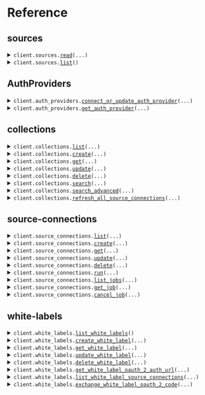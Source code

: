 # Reference
## sources
<details><summary><code>client.sources.<a href="src/airweave/sources/client.py">read</a>(...)</code></summary>
<dl>
<dd>

#### 📝 Description

<dl>
<dd>

<dl>
<dd>

Get detailed information about a specific data source connector.
</dd>
</dl>
</dd>
</dl>

#### 🔌 Usage

<dl>
<dd>

<dl>
<dd>

```python
from airweave import AirweaveSDK

client = AirweaveSDK(
    api_key="YOUR_API_KEY",
)
client.sources.read(
    short_name="short_name",
)

```
</dd>
</dl>
</dd>
</dl>

#### ⚙️ Parameters

<dl>
<dd>

<dl>
<dd>

**short_name:** `str` — Technical identifier of the source type (e.g., 'github', 'stripe', 'slack')
    
</dd>
</dl>

<dl>
<dd>

**request_options:** `typing.Optional[RequestOptions]` — Request-specific configuration.
    
</dd>
</dl>
</dd>
</dl>


</dd>
</dl>
</details>

<details><summary><code>client.sources.<a href="src/airweave/sources/client.py">list</a>()</code></summary>
<dl>
<dd>

#### 📝 Description

<dl>
<dd>

<dl>
<dd>

List all available data source connectors.

<br/><br/>
Returns the complete catalog of source types that Airweave can connect to.
</dd>
</dl>
</dd>
</dl>

#### 🔌 Usage

<dl>
<dd>

<dl>
<dd>

```python
from airweave import AirweaveSDK

client = AirweaveSDK(
    api_key="YOUR_API_KEY",
)
client.sources.list()

```
</dd>
</dl>
</dd>
</dl>

#### ⚙️ Parameters

<dl>
<dd>

<dl>
<dd>

**request_options:** `typing.Optional[RequestOptions]` — Request-specific configuration.
    
</dd>
</dl>
</dd>
</dl>


</dd>
</dl>
</details>

## AuthProviders
<details><summary><code>client.auth_providers.<a href="src/airweave/auth_providers/client.py">connect_or_update_auth_provider</a>(...)</code></summary>
<dl>
<dd>

#### 📝 Description

<dl>
<dd>

<dl>
<dd>

Create or update an auth provider connection.

If a connection for this auth provider already exists for the organization,
it will be updated with the new credentials and fields.
If no connection exists, a new one will be created.

Args:
-----
    db: The database session
    ctx: The current authentication context
    auth_provider_connection_in: The auth provider connection data

Returns:
--------
    schemas.AuthProviderConnection: The created or updated connection
</dd>
</dl>
</dd>
</dl>

#### 🔌 Usage

<dl>
<dd>

<dl>
<dd>

```python
from airweave import AirweaveSDK

client = AirweaveSDK(
    api_key="YOUR_API_KEY",
)
client.auth_providers.connect_or_update_auth_provider(
    name="My Composio Connection",
    description="My Composio Connection",
    short_name="composio",
    auth_fields={"api_key": "comp_1234567890abcdef"},
)

```
</dd>
</dl>
</dd>
</dl>

#### ⚙️ Parameters

<dl>
<dd>

<dl>
<dd>

**name:** `str` — Human-readable name for this auth provider connection
    
</dd>
</dl>

<dl>
<dd>

**short_name:** `str` — Technical identifier of the auth provider
    
</dd>
</dl>

<dl>
<dd>

**readable_id:** `typing.Optional[str]` — URL-safe unique identifier for the connection. Must contain only lowercase letters, numbers, and hyphens. If not provided, it will be automatically generated from the connection name with a random suffix for uniqueness (e.g., 'composio-connection-ab123').
    
</dd>
</dl>

<dl>
<dd>

**description:** `typing.Optional[str]` — Optional detailed description of what this auth provider connection provides.
    
</dd>
</dl>

<dl>
<dd>

**auth_fields:** `typing.Optional[ConfigValues]` — Authentication credentials required to access the auth provider. The required fields vary by auth provider type.
    
</dd>
</dl>

<dl>
<dd>

**request_options:** `typing.Optional[RequestOptions]` — Request-specific configuration.
    
</dd>
</dl>
</dd>
</dl>


</dd>
</dl>
</details>

<details><summary><code>client.auth_providers.<a href="src/airweave/auth_providers/client.py">get_auth_provider</a>(...)</code></summary>
<dl>
<dd>

#### 📝 Description

<dl>
<dd>

<dl>
<dd>

Get details of a specific auth provider.

Args:
-----
    db: The database session
    short_name: The short name of the auth provider
    ctx: The current authentication context

Returns:
--------
    schemas.AuthProvider: The auth provider details
</dd>
</dl>
</dd>
</dl>

#### 🔌 Usage

<dl>
<dd>

<dl>
<dd>

```python
from airweave import AirweaveSDK

client = AirweaveSDK(
    api_key="YOUR_API_KEY",
)
client.auth_providers.get_auth_provider(
    short_name="short_name",
)

```
</dd>
</dl>
</dd>
</dl>

#### ⚙️ Parameters

<dl>
<dd>

<dl>
<dd>

**short_name:** `str` 
    
</dd>
</dl>

<dl>
<dd>

**request_options:** `typing.Optional[RequestOptions]` — Request-specific configuration.
    
</dd>
</dl>
</dd>
</dl>


</dd>
</dl>
</details>

## collections
<details><summary><code>client.collections.<a href="src/airweave/collections/client.py">list</a>(...)</code></summary>
<dl>
<dd>

#### 📝 Description

<dl>
<dd>

<dl>
<dd>

List all collections that belong to your organization.
</dd>
</dl>
</dd>
</dl>

#### 🔌 Usage

<dl>
<dd>

<dl>
<dd>

```python
from airweave import AirweaveSDK

client = AirweaveSDK(
    api_key="YOUR_API_KEY",
)
client.collections.list()

```
</dd>
</dl>
</dd>
</dl>

#### ⚙️ Parameters

<dl>
<dd>

<dl>
<dd>

**skip:** `typing.Optional[int]` — Number of collections to skip for pagination
    
</dd>
</dl>

<dl>
<dd>

**limit:** `typing.Optional[int]` — Maximum number of collections to return (1-1000)
    
</dd>
</dl>

<dl>
<dd>

**request_options:** `typing.Optional[RequestOptions]` — Request-specific configuration.
    
</dd>
</dl>
</dd>
</dl>


</dd>
</dl>
</details>

<details><summary><code>client.collections.<a href="src/airweave/collections/client.py">create</a>(...)</code></summary>
<dl>
<dd>

#### 📝 Description

<dl>
<dd>

<dl>
<dd>

Create a new collection.

The newly created collection is initially empty and does not contain any data
until you explicitly add source connections to it.
</dd>
</dl>
</dd>
</dl>

#### 🔌 Usage

<dl>
<dd>

<dl>
<dd>

```python
from airweave import AirweaveSDK

client = AirweaveSDK(
    api_key="YOUR_API_KEY",
)
client.collections.create(
    name="Finance Data",
    readable_id="finance-data-reports",
)

```
</dd>
</dl>
</dd>
</dl>

#### ⚙️ Parameters

<dl>
<dd>

<dl>
<dd>

**name:** `str` — Human-readable display name for the collection. This appears in the UI and should clearly describe the data contained within (e.g., 'Finance Data').
    
</dd>
</dl>

<dl>
<dd>

**readable_id:** `typing.Optional[str]` — URL-safe unique identifier used in API endpoints. Must contain only lowercase letters, numbers, and hyphens. If not provided, it will be automatically generated from the collection name with a random suffix for uniqueness (e.g., 'finance-data-ab123').
    
</dd>
</dl>

<dl>
<dd>

**request_options:** `typing.Optional[RequestOptions]` — Request-specific configuration.
    
</dd>
</dl>
</dd>
</dl>


</dd>
</dl>
</details>

<details><summary><code>client.collections.<a href="src/airweave/collections/client.py">get</a>(...)</code></summary>
<dl>
<dd>

#### 📝 Description

<dl>
<dd>

<dl>
<dd>

Retrieve a specific collection by its readable ID.
</dd>
</dl>
</dd>
</dl>

#### 🔌 Usage

<dl>
<dd>

<dl>
<dd>

```python
from airweave import AirweaveSDK

client = AirweaveSDK(
    api_key="YOUR_API_KEY",
)
client.collections.get(
    readable_id="readable_id",
)

```
</dd>
</dl>
</dd>
</dl>

#### ⚙️ Parameters

<dl>
<dd>

<dl>
<dd>

**readable_id:** `str` — The unique readable identifier of the collection (e.g., 'finance-data-ab123')
    
</dd>
</dl>

<dl>
<dd>

**request_options:** `typing.Optional[RequestOptions]` — Request-specific configuration.
    
</dd>
</dl>
</dd>
</dl>


</dd>
</dl>
</details>

<details><summary><code>client.collections.<a href="src/airweave/collections/client.py">update</a>(...)</code></summary>
<dl>
<dd>

#### 📝 Description

<dl>
<dd>

<dl>
<dd>

Update a collection's properties.

Modifies the display name of an existing collection.
Note that the readable ID cannot be changed after creation to maintain stable
API endpoints and preserve any existing integrations or bookmarks.
</dd>
</dl>
</dd>
</dl>

#### 🔌 Usage

<dl>
<dd>

<dl>
<dd>

```python
from airweave import AirweaveSDK

client = AirweaveSDK(
    api_key="YOUR_API_KEY",
)
client.collections.update(
    readable_id="readable_id",
    name="Updated Finance Data",
)

```
</dd>
</dl>
</dd>
</dl>

#### ⚙️ Parameters

<dl>
<dd>

<dl>
<dd>

**readable_id:** `str` — The unique readable identifier of the collection to update
    
</dd>
</dl>

<dl>
<dd>

**name:** `typing.Optional[str]` — Updated display name for the collection. Must be between 4 and 64 characters.
    
</dd>
</dl>

<dl>
<dd>

**request_options:** `typing.Optional[RequestOptions]` — Request-specific configuration.
    
</dd>
</dl>
</dd>
</dl>


</dd>
</dl>
</details>

<details><summary><code>client.collections.<a href="src/airweave/collections/client.py">delete</a>(...)</code></summary>
<dl>
<dd>

#### 📝 Description

<dl>
<dd>

<dl>
<dd>

Delete a collection and all associated data.

Permanently removes a collection from your organization including all synced data
from the destination systems. All source connections within this collection
will also be deleted as part of the cleanup process. This action cannot be undone.
</dd>
</dl>
</dd>
</dl>

#### 🔌 Usage

<dl>
<dd>

<dl>
<dd>

```python
from airweave import AirweaveSDK

client = AirweaveSDK(
    api_key="YOUR_API_KEY",
)
client.collections.delete(
    readable_id="readable_id",
)

```
</dd>
</dl>
</dd>
</dl>

#### ⚙️ Parameters

<dl>
<dd>

<dl>
<dd>

**readable_id:** `str` — The unique readable identifier of the collection to delete
    
</dd>
</dl>

<dl>
<dd>

**request_options:** `typing.Optional[RequestOptions]` — Request-specific configuration.
    
</dd>
</dl>
</dd>
</dl>


</dd>
</dl>
</details>

<details><summary><code>client.collections.<a href="src/airweave/collections/client.py">search</a>(...)</code></summary>
<dl>
<dd>

#### 📝 Description

<dl>
<dd>

<dl>
<dd>

Search across all data sources within the specified collection.

This GET endpoint provides basic search functionality. For advanced filtering
and options, use the POST /search endpoint.
</dd>
</dl>
</dd>
</dl>

#### 🔌 Usage

<dl>
<dd>

<dl>
<dd>

```python
from airweave import AirweaveSDK

client = AirweaveSDK(
    api_key="YOUR_API_KEY",
)
client.collections.search(
    readable_id="readable_id",
    query="customer payment issues",
)

```
</dd>
</dl>
</dd>
</dl>

#### ⚙️ Parameters

<dl>
<dd>

<dl>
<dd>

**readable_id:** `str` — The unique readable identifier of the collection to search
    
</dd>
</dl>

<dl>
<dd>

**query:** `str` — The search query text to find relevant documents and data
    
</dd>
</dl>

<dl>
<dd>

**response_type:** `typing.Optional[ResponseType]` — Format of the response: 'raw' returns search results, 'completion' returns AI-generated answers
    
</dd>
</dl>

<dl>
<dd>

**limit:** `typing.Optional[int]` — Maximum number of results to return
    
</dd>
</dl>

<dl>
<dd>

**offset:** `typing.Optional[int]` — Number of results to skip for pagination
    
</dd>
</dl>

<dl>
<dd>

**recency_bias:** `typing.Optional[float]` — How much to weigh recency vs similarity (0..1). 0 = no recency effect; 1 = rank by recency only.
    
</dd>
</dl>

<dl>
<dd>

**request_options:** `typing.Optional[RequestOptions]` — Request-specific configuration.
    
</dd>
</dl>
</dd>
</dl>


</dd>
</dl>
</details>

<details><summary><code>client.collections.<a href="src/airweave/collections/client.py">search_advanced</a>(...)</code></summary>
<dl>
<dd>

#### 📝 Description

<dl>
<dd>

<dl>
<dd>

Advanced search with comprehensive filtering and options.

This endpoint supports:
- Metadata filtering using Qdrant's native filter syntax
- Pagination with offset and limit
- Score threshold filtering
- Query expansion strategies (default: AUTO, generates up to 4 variations)
- Automatic filter extraction from natural language (default: ON)
- LLM-based result reranking (default: ON)

Default behavior:
- Query expansion: ON (AUTO strategy)
- Query interpretation: ON (extracts filters from natural language)
- Reranking: ON (improves relevance using LLM)
- Score threshold: None (no filtering)

To disable features, explicitly set:
- enable_reranking: false
- enable_query_interpretation: false
- expansion_strategy: "no_expansion"
</dd>
</dl>
</dd>
</dl>

#### 🔌 Usage

<dl>
<dd>

<dl>
<dd>

```python
from airweave import AirweaveSDK, FieldCondition, Filter

client = AirweaveSDK(
    api_key="YOUR_API_KEY",
)
client.collections.search_advanced(
    readable_id="readable_id",
    query="customer payment issues",
    filter=Filter(
        must=FieldCondition(
            key="key",
        ),
    ),
    limit=10,
    score_threshold=0.7,
    response_type="completion",
)

```
</dd>
</dl>
</dd>
</dl>

#### ⚙️ Parameters

<dl>
<dd>

<dl>
<dd>

**readable_id:** `str` — The unique readable identifier of the collection to search
    
</dd>
</dl>

<dl>
<dd>

**query:** `str` — The search query text
    
</dd>
</dl>

<dl>
<dd>

**filter:** `typing.Optional[Filter]` — Qdrant native filter for metadata-based filtering
    
</dd>
</dl>

<dl>
<dd>

**offset:** `typing.Optional[int]` — Number of results to skip (DEFAULT: 0)
    
</dd>
</dl>

<dl>
<dd>

**limit:** `typing.Optional[int]` — Maximum number of results to return (DEFAULT: 100)
    
</dd>
</dl>

<dl>
<dd>

**score_threshold:** `typing.Optional[float]` — Minimum similarity score threshold (DEFAULT: None - no filtering)
    
</dd>
</dl>

<dl>
<dd>

**response_type:** `typing.Optional[ResponseType]` — Type of response - 'raw' or 'completion' (DEFAULT: 'raw')
    
</dd>
</dl>

<dl>
<dd>

**search_method:** `typing.Optional[SearchRequestSearchMethod]` — Search method to use (DEFAULT: 'hybrid' - combines neural + BM25)
    
</dd>
</dl>

<dl>
<dd>

**recency_bias:** `typing.Optional[float]` — How much document age penalizes the similarity score (0..1). 0 = no age penalty (pure similarity); 0.5 = old docs lose up to 50% of their score; 1 = old docs get zero score (pure recency). Applied as: score × (1 - bias + bias × age_factor). Works within top ~10,000 semantic matches. DEFAULT: 0.3
    
</dd>
</dl>

<dl>
<dd>

**expansion_strategy:** `typing.Optional[QueryExpansionStrategy]` — Query expansion strategy (DEFAULT: 'auto' - generates up to 4 query variations). Options: 'auto', 'llm', 'no_expansion'
    
</dd>
</dl>

<dl>
<dd>

**enable_reranking:** `typing.Optional[bool]` — Enable LLM-based reranking to improve result relevance (DEFAULT: True - enabled, set to False to disable)
    
</dd>
</dl>

<dl>
<dd>

**enable_query_interpretation:** `typing.Optional[bool]` — Enable automatic filter extraction from natural language query (DEFAULT: True - enabled, set to False to disable)
    
</dd>
</dl>

<dl>
<dd>

**request_options:** `typing.Optional[RequestOptions]` — Request-specific configuration.
    
</dd>
</dl>
</dd>
</dl>


</dd>
</dl>
</details>

<details><summary><code>client.collections.<a href="src/airweave/collections/client.py">refresh_all_source_connections</a>(...)</code></summary>
<dl>
<dd>

#### 📝 Description

<dl>
<dd>

<dl>
<dd>

Trigger data synchronization for all source connections in the collection.

The sync jobs run asynchronously in the background, so this endpoint
returns immediately with job details that you can use to track progress. You can
monitor the status of individual data synchronization using the source connection
endpoints.
</dd>
</dl>
</dd>
</dl>

#### 🔌 Usage

<dl>
<dd>

<dl>
<dd>

```python
from airweave import AirweaveSDK

client = AirweaveSDK(
    api_key="YOUR_API_KEY",
)
client.collections.refresh_all_source_connections(
    readable_id="readable_id",
)

```
</dd>
</dl>
</dd>
</dl>

#### ⚙️ Parameters

<dl>
<dd>

<dl>
<dd>

**readable_id:** `str` — The unique readable identifier of the collection to refresh
    
</dd>
</dl>

<dl>
<dd>

**request_options:** `typing.Optional[RequestOptions]` — Request-specific configuration.
    
</dd>
</dl>
</dd>
</dl>


</dd>
</dl>
</details>

## source-connections
<details><summary><code>client.source_connections.<a href="src/airweave/source_connections/client.py">list</a>(...)</code></summary>
<dl>
<dd>

#### 📝 Description

<dl>
<dd>

<dl>
<dd>

List source connections across your organization.

By default, returns ALL source connections from every collection in your
organization. Use the 'collection' parameter to filter results to a specific
collection. This is useful for getting an overview of all your data sources
or managing connections within a particular collection.
</dd>
</dl>
</dd>
</dl>

#### 🔌 Usage

<dl>
<dd>

<dl>
<dd>

```python
from airweave import AirweaveSDK

client = AirweaveSDK(
    api_key="YOUR_API_KEY",
)
client.source_connections.list()

```
</dd>
</dl>
</dd>
</dl>

#### ⚙️ Parameters

<dl>
<dd>

<dl>
<dd>

**collection:** `typing.Optional[str]` — Filter source connections by collection readable ID
    
</dd>
</dl>

<dl>
<dd>

**skip:** `typing.Optional[int]` — Number of source connections to skip for pagination
    
</dd>
</dl>

<dl>
<dd>

**limit:** `typing.Optional[int]` — Maximum number of source connections to return (1-1000)
    
</dd>
</dl>

<dl>
<dd>

**request_options:** `typing.Optional[RequestOptions]` — Request-specific configuration.
    
</dd>
</dl>
</dd>
</dl>


</dd>
</dl>
</details>

<details><summary><code>client.source_connections.<a href="src/airweave/source_connections/client.py">create</a>(...)</code></summary>
<dl>
<dd>

#### 📝 Description

<dl>
<dd>

<dl>
<dd>

Create a new source connection to sync data into your collection.

**This endpoint only works for sources that do not use OAuth2.0.**
Sources that do use OAuth2.0 like Google Drive, Slack, or HubSpot must be
connected through the UI where you can complete the OAuth consent flow
or using Auth Providers (see [Auth Providers](/docs/auth-providers)).<br/><br/>

Credentials for a source have to be provided using the `auth_fields` field.
Currently, it is not automatically checked if the provided credentials are valid.
If they are not valid, the data synchronization will fail.<br/><br/>

Check the documentation of a specific source (for example
[Github](https://docs.airweave.ai/docs/connectors/github)) to see what kind
of authentication is used.
</dd>
</dl>
</dd>
</dl>

#### 🔌 Usage

<dl>
<dd>

<dl>
<dd>

```python
from airweave import AirweaveSDK

client = AirweaveSDK(
    api_key="YOUR_API_KEY",
)
client.source_connections.create(
    name="Production Stripe Account",
    short_name="stripe",
)

```
</dd>
</dl>
</dd>
</dl>

#### ⚙️ Parameters

<dl>
<dd>

<dl>
<dd>

**name:** `str` — Human-readable name for the source connection. This helps you identify the connection in the UI and should clearly describe what data it connects to.
    
</dd>
</dl>

<dl>
<dd>

**short_name:** `str` — Technical identifier of the source type that determines which connector to use for data synchronization.
    
</dd>
</dl>

<dl>
<dd>

**description:** `typing.Optional[str]` — Optional detailed description of what this source connection provides. Use this to document the purpose, data types, or any special considerations for this connection.
    
</dd>
</dl>

<dl>
<dd>

**config_fields:** `typing.Optional[ConfigValues]` — Source-specific configuration parameters required for data extraction. These vary by source type and control how data is retrieved (e.g., database queries, API filters, file paths). Check the documentation of a specific source (for example [Github](https://docs.airweave.ai/docs/connectors/github)) to see what is required.
    
</dd>
</dl>

<dl>
<dd>

**collection:** `typing.Optional[str]` — Readable ID of the collection where synced data will be stored. If not provided, a new collection will be automatically created.
    
</dd>
</dl>

<dl>
<dd>

**cron_schedule:** `typing.Optional[str]` — Cron expression for automatic data synchronization schedule. If not provided, data will only sync when manually triggered. Use standard cron format: minute hour day month weekday.
    
</dd>
</dl>

<dl>
<dd>

**auth_fields:** `typing.Optional[ConfigValues]` — Authentication credentials required to access the data source. The required fields vary by source type. Check the documentation of a specific source (for example [Github](https://docs.airweave.ai/docs/connectors/github)) to see what is required.
    
</dd>
</dl>

<dl>
<dd>

**auth_provider:** `typing.Optional[str]` — Unique readable ID of a connected auth provider to use for authentication instead of providing auth_fields directly. When specified, credentials for the source will be obtained and refreshed automatically by Airweave interaction with the auth provider. To see which auth providers are supported and learn more about how to use them, check [this page](https://docs.airweave.ai/docs/auth-providers).
    
</dd>
</dl>

<dl>
<dd>

**auth_provider_config:** `typing.Optional[ConfigValues]` — Configuration for the auth provider when using auth_provider field. Required fields vary by auth provider. For Composio, use auth_config_id and  account_id to specify which integration and account from Composio you want to use to connect to the source.
    
</dd>
</dl>

<dl>
<dd>

**sync_immediately:** `typing.Optional[bool]` — Whether to start an initial data synchronization immediately after creating the connection.
    
</dd>
</dl>

<dl>
<dd>

**request_options:** `typing.Optional[RequestOptions]` — Request-specific configuration.
    
</dd>
</dl>
</dd>
</dl>


</dd>
</dl>
</details>

<details><summary><code>client.source_connections.<a href="src/airweave/source_connections/client.py">get</a>(...)</code></summary>
<dl>
<dd>

#### 📝 Description

<dl>
<dd>

<dl>
<dd>

Retrieve a specific source connection by its ID.
</dd>
</dl>
</dd>
</dl>

#### 🔌 Usage

<dl>
<dd>

<dl>
<dd>

```python
from airweave import AirweaveSDK

client = AirweaveSDK(
    api_key="YOUR_API_KEY",
)
client.source_connections.get(
    source_connection_id="source_connection_id",
)

```
</dd>
</dl>
</dd>
</dl>

#### ⚙️ Parameters

<dl>
<dd>

<dl>
<dd>

**source_connection_id:** `str` — The unique identifier of the source connection
    
</dd>
</dl>

<dl>
<dd>

**show_auth_fields:** `typing.Optional[bool]` — Whether to reveal authentication credentials.
    
</dd>
</dl>

<dl>
<dd>

**request_options:** `typing.Optional[RequestOptions]` — Request-specific configuration.
    
</dd>
</dl>
</dd>
</dl>


</dd>
</dl>
</details>

<details><summary><code>client.source_connections.<a href="src/airweave/source_connections/client.py">update</a>(...)</code></summary>
<dl>
<dd>

#### 📝 Description

<dl>
<dd>

<dl>
<dd>

Update a source connection's properties.

Modify the configuration of an existing source connection including its name,
authentication credentials, configuration fields, sync schedule, or source-specific settings.
</dd>
</dl>
</dd>
</dl>

#### 🔌 Usage

<dl>
<dd>

<dl>
<dd>

```python
from airweave import AirweaveSDK

client = AirweaveSDK(
    api_key="YOUR_API_KEY",
)
client.source_connections.update(
    source_connection_id="source_connection_id",
)

```
</dd>
</dl>
</dd>
</dl>

#### ⚙️ Parameters

<dl>
<dd>

<dl>
<dd>

**source_connection_id:** `str` — The unique identifier of the source connection to update
    
</dd>
</dl>

<dl>
<dd>

**name:** `typing.Optional[str]` — Updated name for the source connection. Must be between 4 and 42 characters.
    
</dd>
</dl>

<dl>
<dd>

**description:** `typing.Optional[str]` — Updated description of what this source connection provides.
    
</dd>
</dl>

<dl>
<dd>

**auth_fields:** `typing.Optional[SourceConnectionUpdateAuthFields]` — Updated authentication credentials for the data source. Provide new credentials to refresh or update authentication.
    
</dd>
</dl>

<dl>
<dd>

**config_fields:** `typing.Optional[ConfigValues]` — Source-specific configuration parameters required for data extraction. These vary by source type and control how data is retrieved (e.g., database queries, API filters, file paths). Check the documentation of a specific source (for example [Github](https://docs.airweave.ai/docs/connectors/github)) to see what is required.
    
</dd>
</dl>

<dl>
<dd>

**cron_schedule:** `typing.Optional[str]` — Updated cron expression for automatic synchronization schedule. Set to null to disable automatic syncing.
    
</dd>
</dl>

<dl>
<dd>

**connection_id:** `typing.Optional[str]` — Internal connection identifier. This is typically managed automatically and should not be modified manually.
    
</dd>
</dl>

<dl>
<dd>

**white_label_id:** `typing.Optional[str]` — ID of the white label integration. Used for custom OAuth integrations with your own branding.
    
</dd>
</dl>

<dl>
<dd>

**auth_provider:** `typing.Optional[str]` — Updated auth provider readable ID. Only relevant if the connection uses an auth provider.
    
</dd>
</dl>

<dl>
<dd>

**auth_provider_config:** `typing.Optional[typing.Dict[str, typing.Optional[typing.Any]]]` — Updated configuration for the auth provider. Only relevant if the connection uses an auth provider.
    
</dd>
</dl>

<dl>
<dd>

**request_options:** `typing.Optional[RequestOptions]` — Request-specific configuration.
    
</dd>
</dl>
</dd>
</dl>


</dd>
</dl>
</details>

<details><summary><code>client.source_connections.<a href="src/airweave/source_connections/client.py">delete</a>(...)</code></summary>
<dl>
<dd>

#### 📝 Description

<dl>
<dd>

<dl>
<dd>

Delete a source connection and all associated data.

Permanently removes the source connection configuration and credentials.
By default, previously synced data remains in your destination systems for continuity.
Use delete_data=true to also remove all associated data from destination systems.
</dd>
</dl>
</dd>
</dl>

#### 🔌 Usage

<dl>
<dd>

<dl>
<dd>

```python
from airweave import AirweaveSDK

client = AirweaveSDK(
    api_key="YOUR_API_KEY",
)
client.source_connections.delete(
    source_connection_id="source_connection_id",
)

```
</dd>
</dl>
</dd>
</dl>

#### ⚙️ Parameters

<dl>
<dd>

<dl>
<dd>

**source_connection_id:** `str` — The unique identifier of the source connection to delete
    
</dd>
</dl>

<dl>
<dd>

**request_options:** `typing.Optional[RequestOptions]` — Request-specific configuration.
    
</dd>
</dl>
</dd>
</dl>


</dd>
</dl>
</details>

<details><summary><code>client.source_connections.<a href="src/airweave/source_connections/client.py">run</a>(...)</code></summary>
<dl>
<dd>

#### 📝 Description

<dl>
<dd>

<dl>
<dd>

Manually trigger a data sync for this source connection.

Starts an immediate synchronization job that extracts fresh data from your source,
transforms it according to your configuration, and updates the destination systems.
The job runs asynchronously and endpoint returns immediately with tracking information.
</dd>
</dl>
</dd>
</dl>

#### 🔌 Usage

<dl>
<dd>

<dl>
<dd>

```python
from airweave import AirweaveSDK

client = AirweaveSDK(
    api_key="YOUR_API_KEY",
)
client.source_connections.run(
    source_connection_id="source_connection_id",
)

```
</dd>
</dl>
</dd>
</dl>

#### ⚙️ Parameters

<dl>
<dd>

<dl>
<dd>

**source_connection_id:** `str` — The unique identifier of the source connection to sync
    
</dd>
</dl>

<dl>
<dd>

**access_token:** `typing.Optional[str]` — This parameter gives you the ability to start a sync job with an access token for an OAuth2.0 source directly instead of using the credentials that Airweave has stored for you. Learn more about direct token injection [here](https://docs.airweave.ai/direct-token-injection).
    
</dd>
</dl>

<dl>
<dd>

**request_options:** `typing.Optional[RequestOptions]` — Request-specific configuration.
    
</dd>
</dl>
</dd>
</dl>


</dd>
</dl>
</details>

<details><summary><code>client.source_connections.<a href="src/airweave/source_connections/client.py">list_jobs</a>(...)</code></summary>
<dl>
<dd>

#### 📝 Description

<dl>
<dd>

<dl>
<dd>

List all sync jobs for a source connection.

Returns the complete history of data synchronization jobs including successful syncs,
failed attempts, and currently running operations.
</dd>
</dl>
</dd>
</dl>

#### 🔌 Usage

<dl>
<dd>

<dl>
<dd>

```python
from airweave import AirweaveSDK

client = AirweaveSDK(
    api_key="YOUR_API_KEY",
)
client.source_connections.list_jobs(
    source_connection_id="source_connection_id",
)

```
</dd>
</dl>
</dd>
</dl>

#### ⚙️ Parameters

<dl>
<dd>

<dl>
<dd>

**source_connection_id:** `str` — The unique identifier of the source connection
    
</dd>
</dl>

<dl>
<dd>

**request_options:** `typing.Optional[RequestOptions]` — Request-specific configuration.
    
</dd>
</dl>
</dd>
</dl>


</dd>
</dl>
</details>

<details><summary><code>client.source_connections.<a href="src/airweave/source_connections/client.py">get_job</a>(...)</code></summary>
<dl>
<dd>

#### 📝 Description

<dl>
<dd>

<dl>
<dd>

Get detailed information about a specific sync job.
</dd>
</dl>
</dd>
</dl>

#### 🔌 Usage

<dl>
<dd>

<dl>
<dd>

```python
from airweave import AirweaveSDK

client = AirweaveSDK(
    api_key="YOUR_API_KEY",
)
client.source_connections.get_job(
    source_connection_id="source_connection_id",
    job_id="job_id",
)

```
</dd>
</dl>
</dd>
</dl>

#### ⚙️ Parameters

<dl>
<dd>

<dl>
<dd>

**source_connection_id:** `str` — The unique identifier of the source connection
    
</dd>
</dl>

<dl>
<dd>

**job_id:** `str` — The unique identifier of the sync job
    
</dd>
</dl>

<dl>
<dd>

**request_options:** `typing.Optional[RequestOptions]` — Request-specific configuration.
    
</dd>
</dl>
</dd>
</dl>


</dd>
</dl>
</details>

<details><summary><code>client.source_connections.<a href="src/airweave/source_connections/client.py">cancel_job</a>(...)</code></summary>
<dl>
<dd>

#### 📝 Description

<dl>
<dd>

<dl>
<dd>

Cancel a running sync job.

Sends a cancellation signal to stop an in-progress data synchronization.
The job will complete its current operation and then terminate gracefully.
Only jobs in 'created', 'pending', or 'in_progress' states can be cancelled.
</dd>
</dl>
</dd>
</dl>

#### 🔌 Usage

<dl>
<dd>

<dl>
<dd>

```python
from airweave import AirweaveSDK

client = AirweaveSDK(
    api_key="YOUR_API_KEY",
)
client.source_connections.cancel_job(
    source_connection_id="source_connection_id",
    job_id="job_id",
)

```
</dd>
</dl>
</dd>
</dl>

#### ⚙️ Parameters

<dl>
<dd>

<dl>
<dd>

**source_connection_id:** `str` — The unique identifier of the source connection
    
</dd>
</dl>

<dl>
<dd>

**job_id:** `str` — The unique identifier of the sync job to cancel
    
</dd>
</dl>

<dl>
<dd>

**request_options:** `typing.Optional[RequestOptions]` — Request-specific configuration.
    
</dd>
</dl>
</dd>
</dl>


</dd>
</dl>
</details>

## white-labels
<details><summary><code>client.white_labels.<a href="src/airweave/white_labels/client.py">list_white_labels</a>()</code></summary>
<dl>
<dd>

#### 📝 Description

<dl>
<dd>

<dl>
<dd>

List all white label integrations for your organization.

<br/><br/>
Returns all custom OAuth integrations configured with your own branding and
credentials. These integrations allow you to present OAuth consent screens with
your company name instead of Airweave.<br/><br/>**White label integrations only
work with OAuth2.0 sources** like Slack, Google Drive, or HubSpot that require
OAuth consent flows.
</dd>
</dl>
</dd>
</dl>

#### 🔌 Usage

<dl>
<dd>

<dl>
<dd>

```python
from airweave import AirweaveSDK

client = AirweaveSDK(
    api_key="YOUR_API_KEY",
)
client.white_labels.list_white_labels()

```
</dd>
</dl>
</dd>
</dl>

#### ⚙️ Parameters

<dl>
<dd>

<dl>
<dd>

**request_options:** `typing.Optional[RequestOptions]` — Request-specific configuration.
    
</dd>
</dl>
</dd>
</dl>


</dd>
</dl>
</details>

<details><summary><code>client.white_labels.<a href="src/airweave/white_labels/client.py">create_white_label</a>(...)</code></summary>
<dl>
<dd>

#### 📝 Description

<dl>
<dd>

<dl>
<dd>

Create a new white label integration.

<br/><br/>
**This only works for sources that use OAuth2.0 authentication** like Slack,
Google Drive, GitHub, or HubSpot.<br/><br/>Sets up a custom OAuth integration
using your own OAuth application credentials and branding. Once created,
customers will see your company name during OAuth consent flows instead of
Airweave. This requires you to have already configured your own OAuth
application with the target service provider.
</dd>
</dl>
</dd>
</dl>

#### 🔌 Usage

<dl>
<dd>

<dl>
<dd>

```python
from airweave import AirweaveSDK

client = AirweaveSDK(
    api_key="YOUR_API_KEY",
)
client.white_labels.create_white_label(
    name="Customer Portal Slack Integration",
    source_short_name="slack",
    redirect_url="https://yourapp.com/auth/slack/callback",
    client_id="1234567890.1234567890123",
    client_secret="abcdefghijklmnopqrstuvwxyz123456",
    allowed_origins="https://yourapp.com,https://app.yourapp.com",
)

```
</dd>
</dl>
</dd>
</dl>

#### ⚙️ Parameters

<dl>
<dd>

<dl>
<dd>

**name:** `str` — Human-readable name for the white label integration. This helps you identify the integration in the UI and should clearly describe its purpose (e.g., 'Customer Portal Slack Integration', 'Enterprise Google Drive Access').
    
</dd>
</dl>

<dl>
<dd>

**source_short_name:** `str` — Technical identifier of the source type that this integration supports (e.g., 'slack', 'google_drive', 'github'). This determines which service provider the OAuth integration connects to.
    
</dd>
</dl>

<dl>
<dd>

**redirect_url:** `str` — OAuth2 callback URL where users are redirected after completing authentication. This must be a valid HTTPS URL that your application can handle to receive the authorization code.
    
</dd>
</dl>

<dl>
<dd>

**client_id:** `str` — OAuth2 client identifier provided by the service provider. This identifies your application during the OAuth consent flow and must match the client ID configured in the service provider's developer console.
    
</dd>
</dl>

<dl>
<dd>

**client_secret:** `str` — OAuth2 client secret from your registered application. This is used to securely authenticate your application when exchanging authorization codes for access tokens. Keep this value secure and never expose it in client-side code.
    
</dd>
</dl>

<dl>
<dd>

**allowed_origins:** `str` — Comma-separated list of allowed domains for OAuth flows and CORS. This prevents unauthorized websites from using your OAuth credentials and should include all domains where your application is hosted.
    
</dd>
</dl>

<dl>
<dd>

**request_options:** `typing.Optional[RequestOptions]` — Request-specific configuration.
    
</dd>
</dl>
</dd>
</dl>


</dd>
</dl>
</details>

<details><summary><code>client.white_labels.<a href="src/airweave/white_labels/client.py">get_white_label</a>(...)</code></summary>
<dl>
<dd>

#### 📝 Description

<dl>
<dd>

<dl>
<dd>

Retrieve a specific white label integration by its ID.
</dd>
</dl>
</dd>
</dl>

#### 🔌 Usage

<dl>
<dd>

<dl>
<dd>

```python
from airweave import AirweaveSDK

client = AirweaveSDK(
    api_key="YOUR_API_KEY",
)
client.white_labels.get_white_label(
    white_label_id="white_label_id",
)

```
</dd>
</dl>
</dd>
</dl>

#### ⚙️ Parameters

<dl>
<dd>

<dl>
<dd>

**white_label_id:** `str` — The unique identifier of the white label integration
    
</dd>
</dl>

<dl>
<dd>

**request_options:** `typing.Optional[RequestOptions]` — Request-specific configuration.
    
</dd>
</dl>
</dd>
</dl>


</dd>
</dl>
</details>

<details><summary><code>client.white_labels.<a href="src/airweave/white_labels/client.py">update_white_label</a>(...)</code></summary>
<dl>
<dd>

#### 📝 Description

<dl>
<dd>

<dl>
<dd>

Update a white label integration's configuration.
</dd>
</dl>
</dd>
</dl>

#### 🔌 Usage

<dl>
<dd>

<dl>
<dd>

```python
from airweave import AirweaveSDK

client = AirweaveSDK(
    api_key="YOUR_API_KEY",
)
client.white_labels.update_white_label(
    white_label_id="white_label_id",
    name="Updated Customer Portal Integration",
    redirect_url="https://v2.yourapp.com/auth/slack/callback",
    allowed_origins="https://v2.yourapp.com,https://api.yourapp.com",
)

```
</dd>
</dl>
</dd>
</dl>

#### ⚙️ Parameters

<dl>
<dd>

<dl>
<dd>

**white_label_id:** `str` — The unique identifier of the white label integration to update
    
</dd>
</dl>

<dl>
<dd>

**name:** `typing.Optional[str]` — Updated name for the white label integration.
    
</dd>
</dl>

<dl>
<dd>

**redirect_url:** `typing.Optional[str]` — Updated OAuth callback URL. Must be a valid HTTPS URL that matches your OAuth application configuration.
    
</dd>
</dl>

<dl>
<dd>

**client_id:** `typing.Optional[str]` — Updated OAuth2 client ID. Must match the client ID in your service provider's developer console.
    
</dd>
</dl>

<dl>
<dd>

**client_secret:** `typing.Optional[str]` — Updated OAuth2 client secret. This will replace the existing secret and affect all future OAuth flows.
    
</dd>
</dl>

<dl>
<dd>

**allowed_origins:** `typing.Optional[str]` — Updated comma-separated list of allowed domains for OAuth flows.
    
</dd>
</dl>

<dl>
<dd>

**request_options:** `typing.Optional[RequestOptions]` — Request-specific configuration.
    
</dd>
</dl>
</dd>
</dl>


</dd>
</dl>
</details>

<details><summary><code>client.white_labels.<a href="src/airweave/white_labels/client.py">delete_white_label</a>(...)</code></summary>
<dl>
<dd>

#### 📝 Description

<dl>
<dd>

<dl>
<dd>

Delete a white label integration.

<br/><br/>
Permanently removes the white label configuration and OAuth credentials.
Existing source connections created through this integration will continue to work,
but no new OAuth flows can be initiated until a new white label integration is created.
</dd>
</dl>
</dd>
</dl>

#### 🔌 Usage

<dl>
<dd>

<dl>
<dd>

```python
from airweave import AirweaveSDK

client = AirweaveSDK(
    api_key="YOUR_API_KEY",
)
client.white_labels.delete_white_label(
    white_label_id="white_label_id",
)

```
</dd>
</dl>
</dd>
</dl>

#### ⚙️ Parameters

<dl>
<dd>

<dl>
<dd>

**white_label_id:** `str` — The unique identifier of the white label integration to delete
    
</dd>
</dl>

<dl>
<dd>

**request_options:** `typing.Optional[RequestOptions]` — Request-specific configuration.
    
</dd>
</dl>
</dd>
</dl>


</dd>
</dl>
</details>

<details><summary><code>client.white_labels.<a href="src/airweave/white_labels/client.py">get_white_label_oauth_2_auth_url</a>(...)</code></summary>
<dl>
<dd>

#### 📝 Description

<dl>
<dd>

<dl>
<dd>

Generate a branded OAuth2 authorization URL for customer authentication.

<br/><br/>
Creates the OAuth consent URL that customers should be redirected to for
authentication. The OAuth consent screen will display your company name and
branding instead of Airweave.
</dd>
</dl>
</dd>
</dl>

#### 🔌 Usage

<dl>
<dd>

<dl>
<dd>

```python
from airweave import AirweaveSDK

client = AirweaveSDK(
    api_key="YOUR_API_KEY",
)
client.white_labels.get_white_label_oauth_2_auth_url(
    white_label_id="white_label_id",
)

```
</dd>
</dl>
</dd>
</dl>

#### ⚙️ Parameters

<dl>
<dd>

<dl>
<dd>

**white_label_id:** `str` — The unique identifier of the white label integration
    
</dd>
</dl>

<dl>
<dd>

**request_options:** `typing.Optional[RequestOptions]` — Request-specific configuration.
    
</dd>
</dl>
</dd>
</dl>


</dd>
</dl>
</details>

<details><summary><code>client.white_labels.<a href="src/airweave/white_labels/client.py">list_white_label_source_connections</a>(...)</code></summary>
<dl>
<dd>

#### 📝 Description

<dl>
<dd>

<dl>
<dd>

List all source connections created through a specific white label integration.

<br/><br/>
Returns source connections that were established using this white label's OAuth flow.
</dd>
</dl>
</dd>
</dl>

#### 🔌 Usage

<dl>
<dd>

<dl>
<dd>

```python
from airweave import AirweaveSDK

client = AirweaveSDK(
    api_key="YOUR_API_KEY",
)
client.white_labels.list_white_label_source_connections(
    white_label_id="white_label_id",
)

```
</dd>
</dl>
</dd>
</dl>

#### ⚙️ Parameters

<dl>
<dd>

<dl>
<dd>

**white_label_id:** `str` — The unique identifier of the white label integration
    
</dd>
</dl>

<dl>
<dd>

**request_options:** `typing.Optional[RequestOptions]` — Request-specific configuration.
    
</dd>
</dl>
</dd>
</dl>


</dd>
</dl>
</details>

<details><summary><code>client.white_labels.<a href="src/airweave/white_labels/client.py">exchange_white_label_oauth_2_code</a>(...)</code></summary>
<dl>
<dd>

#### 📝 Description

<dl>
<dd>

<dl>
<dd>

Complete the OAuth flow and create a source connection.

<br/><br/>
**This is the core endpoint that converts OAuth authorization codes into working
source connections.**<br/><br/>The OAuth credentials are obtained automatically
from the authorization code - you do not need to provide auth_fields. The white
label integration is automatically linked to the created source connection for
tracking and branding purposes.
</dd>
</dl>
</dd>
</dl>

#### 🔌 Usage

<dl>
<dd>

<dl>
<dd>

```python
from airweave import AirweaveSDK

client = AirweaveSDK(
    api_key="YOUR_API_KEY",
)
client.white_labels.exchange_white_label_oauth_2_code(
    white_label_id="white_label_id",
    code="4/P7q7W91a-oMsCeLvIaQm6bTrgtp7",
)

```
</dd>
</dl>
</dd>
</dl>

#### ⚙️ Parameters

<dl>
<dd>

<dl>
<dd>

**white_label_id:** `str` — The unique identifier of the white label integration
    
</dd>
</dl>

<dl>
<dd>

**code:** `str` — The OAuth2 authorization code received from the OAuth callback after customer authentication
    
</dd>
</dl>

<dl>
<dd>

**source_connection_in:** `typing.Optional[SourceConnectionCreateWithWhiteLabel]` — Optional configuration for the source connection. If not provided, a source connection will be created automatically with default settings. The white label integration is automatically linked to the source connection.
    
</dd>
</dl>

<dl>
<dd>

**request_options:** `typing.Optional[RequestOptions]` — Request-specific configuration.
    
</dd>
</dl>
</dd>
</dl>


</dd>
</dl>
</details>

